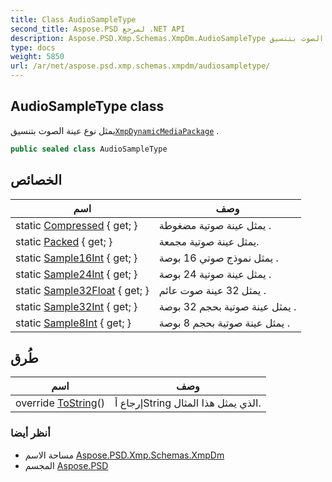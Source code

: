 ```yaml
---
title: Class AudioSampleType
second_title: Aspose.PSD لمرجع .NET API
description: Aspose.PSD.Xmp.Schemas.XmpDm.AudioSampleType فصل. يمثل نوع عينة الصوت بتنسيقXmpDynamicMediaPackage .
type: docs
weight: 5850
url: /ar/net/aspose.psd.xmp.schemas.xmpdm/audiosampletype/
---
```

## AudioSampleType class

يمثل نوع عينة الصوت بتنسيق[`XmpDynamicMediaPackage`](../xmpdynamicmediapackage/) .

```csharp
public sealed class AudioSampleType
```

## الخصائص

| اسم | وصف |
| --- | --- |
| static [Compressed](../../aspose.psd.xmp.schemas.xmpdm/audiosampletype/compressed/) { get; } | يمثل عينة صوتية مضغوطة . |
| static [Packed](../../aspose.psd.xmp.schemas.xmpdm/audiosampletype/packed/) { get; } | يمثل عينة صوتية مجمعة. |
| static [Sample16Int](../../aspose.psd.xmp.schemas.xmpdm/audiosampletype/sample16int/) { get; } | يمثل نموذج صوتي 16 بوصة . |
| static [Sample24Int](../../aspose.psd.xmp.schemas.xmpdm/audiosampletype/sample24int/) { get; } | يمثل عينة صوتية 24 بوصة . |
| static [Sample32Float](../../aspose.psd.xmp.schemas.xmpdm/audiosampletype/sample32float/) { get; } | يمثل 32 عينة صوت عائم . |
| static [Sample32Int](../../aspose.psd.xmp.schemas.xmpdm/audiosampletype/sample32int/) { get; } | يمثل عينة صوتية بحجم 32 بوصة . |
| static [Sample8Int](../../aspose.psd.xmp.schemas.xmpdm/audiosampletype/sample8int/) { get; } | يمثل عينة صوتية بحجم 8 بوصة . |

## طُرق

| اسم | وصف |
| --- | --- |
| override [ToString](../../aspose.psd.xmp.schemas.xmpdm/audiosampletype/tostring/)() | إرجاع أString الذي يمثل هذا المثال. |

### أنظر أيضا

* مساحة الاسم [Aspose.PSD.Xmp.Schemas.XmpDm](../../aspose.psd.xmp.schemas.xmpdm/)
* المجسم [Aspose.PSD](../../)


